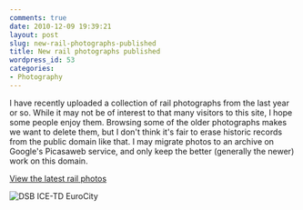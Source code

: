 ```yaml
---
comments: true
date: 2010-12-09 19:39:21
layout: post
slug: new-rail-photographs-published
title: New rail photographs published
wordpress_id: 53
categories:
- Photography
---
```


I have recently uploaded a collection of rail photographs from the last year or so. While it may not be of interest to that many visitors to this site, I hope some people enjoy them. Browsing some of the older photographs makes we want to delete them, but I don't think it's fair to erase historic records from the public domain like that. I may migrate photos to an archive on Google's Picasaweb service, and only keep the better (generally the newer) work on this domain.

[View the latest rail photos](http://raaby.co.uk/photos/)

<img src="http://raaby.co.uk/photos/var/resizes/railways/trains-dk/dk-dmu/20100816-SwedenAugust2010-6517.jpg?m=1291846758" alt="DSB ICE-TD EuroCity" />
